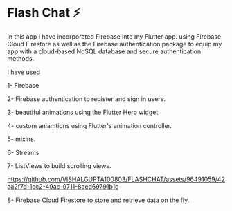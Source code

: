 # Flash Chat ⚡️

In this app i have incorporated Firebase into my Flutter app.  using Firebase Cloud Firestore as well as the Firebase authentication package to equip my app with a cloud-based NoSQL database and secure authentication methods.

I have used




1- Firebase


2- Firebase authentication to register and sign in users.



3- beautiful animations using the Flutter Hero widget.


4- custom aniamtions using Flutter's animation controller.


5- mixins.


6- Streams


7- ListViews to build scrolling views.

https://github.com/VISHALGUPTA100803/FLASHCHAT/assets/96491059/42aa2f7d-1cc2-49ac-9711-8aed69791b1c




8- Firebase Cloud Firestore to store and retrieve data on the fly.



